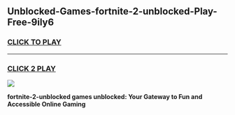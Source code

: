 
## Unblocked-Games-fortnite-2-unblocked-Play-Free-9ily6
<h3>
<a href="https://premium76.site?title=fortnite-2-unblocked&ref=18A1">CLICK TO PLAY</a></h3>
<hr>

<h3>
<a href="https://premium76.site?title=fortnite-2-unblocked&ref=18A1">CLICK 2 PLAY</a>
  
</h3>

<a href="https://premium76.site?title=fortnite-2-unblocked&ref=18A1"><img src="https://clearcache.store/games.png"></a>


**fortnite-2-unblocked games unblocked: Your Gateway to Fun and Accessible Online Gaming**
